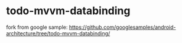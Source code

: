 # todo-mvvm-databinding
fork from google sample: https://github.com/googlesamples/android-architecture/tree/todo-mvvm-databinding/
